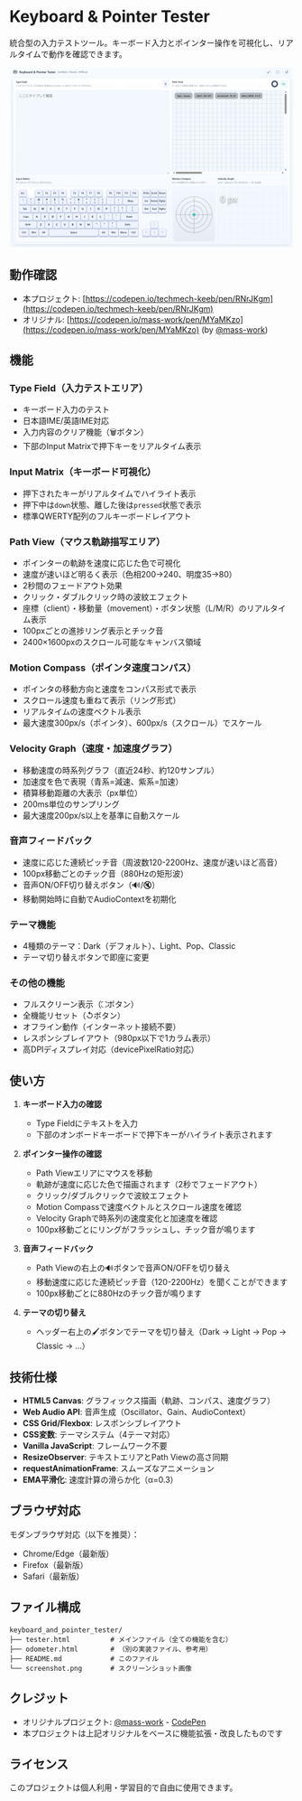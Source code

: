 # Keyboard & Pointer Tester

統合型の入力テストツール。キーボード入力とポインター操作を可視化し、リアルタイムで動作を確認できます。

![Keyboard & Pointer Tester](./screenshot.png)

## 動作確認

- 本プロジェクト: [https://codepen.io/techmech-keeb/pen/RNrJKgm](https://codepen.io/techmech-keeb/pen/RNrJKgm)
- オリジナル: [https://codepen.io/mass-work/pen/MYaMKzo](https://codepen.io/mass-work/pen/MYaMKzo) (by [@mass-work](https://codepen.io/mass-work))

## 機能

### Type Field（入力テストエリア）
- キーボード入力のテスト
- 日本語IME/英語IME対応
- 入力内容のクリア機能（🗑ボタン）
- 下部のInput Matrixで押下キーをリアルタイム表示

### Input Matrix（キーボード可視化）
- 押下されたキーがリアルタイムでハイライト表示
- 押下中は`down`状態、離した後は`pressed`状態で表示
- 標準QWERTY配列のフルキーボードレイアウト

### Path View（マウス軌跡描写エリア）
- ポインターの軌跡を速度に応じた色で可視化
- 速度が速いほど明るく表示（色相200→240、明度35→80）
- 2秒間のフェードアウト効果
- クリック・ダブルクリック時の波紋エフェクト
- 座標（client）・移動量（movement）・ボタン状態（L/M/R）のリアルタイム表示
- 100pxごとの進捗リング表示とチック音
- 2400×1600pxのスクロール可能なキャンバス領域

### Motion Compass（ポインタ速度コンパス）
- ポインタの移動方向と速度をコンパス形式で表示
- スクロール速度も重ねて表示（リング形式）
- リアルタイムの速度ベクトル表示
- 最大速度300px/s（ポインタ）、600px/s（スクロール）でスケール

### Velocity Graph（速度・加速度グラフ）
- 移動速度の時系列グラフ（直近24秒、約120サンプル）
- 加速度を色で表現（青系=減速、紫系=加速）
- 積算移動距離の大表示（px単位）
- 200ms単位のサンプリング
- 最大速度200px/s以上を基準に自動スケール

### 音声フィードバック
- 速度に応じた連続ピッチ音（周波数120-2200Hz、速度が速いほど高音）
- 100px移動ごとのチック音（880Hzの矩形波）
- 音声ON/OFF切り替えボタン（🔊/🔇）
- 移動開始時に自動でAudioContextを初期化

### テーマ機能
- 4種類のテーマ：Dark（デフォルト）、Light、Pop、Classic
- テーマ切り替えボタンで即座に変更

### その他の機能
- フルスクリーン表示（⛶ボタン）
- 全機能リセット（↺ボタン）
- オフライン動作（インターネット接続不要）
- レスポンシブレイアウト（980px以下で1カラム表示）
- 高DPIディスプレイ対応（devicePixelRatio対応）

## 使い方

1. **キーボード入力の確認**
   - Type Fieldにテキストを入力
   - 下部のオンボードキーボードで押下キーがハイライト表示されます

2. **ポインター操作の確認**
   - Path Viewエリアにマウスを移動
   - 軌跡が速度に応じた色で描画されます（2秒でフェードアウト）
   - クリック/ダブルクリックで波紋エフェクト
   - Motion Compassで速度ベクトルとスクロール速度を確認
   - Velocity Graphで時系列の速度変化と加速度を確認
   - 100px移動ごとにリングがフラッシュし、チック音が鳴ります

3. **音声フィードバック**
   - Path Viewの右上の🔊ボタンで音声ON/OFFを切り替え
   - 移動速度に応じた連続ピッチ音（120-2200Hz）を聞くことができます
   - 100px移動ごとに880Hzのチック音が鳴ります

4. **テーマの切り替え**
   - ヘッダー右上の🖌ボタンでテーマを切り替え（Dark → Light → Pop → Classic → ...）

## 技術仕様

- **HTML5 Canvas**: グラフィックス描画（軌跡、コンパス、速度グラフ）
- **Web Audio API**: 音声生成（Oscillator、Gain、AudioContext）
- **CSS Grid/Flexbox**: レスポンシブレイアウト
- **CSS変数**: テーマシステム（4テーマ対応）
- **Vanilla JavaScript**: フレームワーク不要
- **ResizeObserver**: テキストエリアとPath Viewの高さ同期
- **requestAnimationFrame**: スムーズなアニメーション
- **EMA平滑化**: 速度計算の滑らか化（α=0.3）

## ブラウザ対応

モダンブラウザ対応（以下を推奨）：
- Chrome/Edge（最新版）
- Firefox（最新版）
- Safari（最新版）

## ファイル構成

```
keyboard_and_pointer_tester/
├── tester.html          # メインファイル（全ての機能を含む）
├── odometer.html        # （別の実装ファイル、参考用）
├── README.md            # このファイル
└── screenshot.png       # スクリーンショット画像
```

## クレジット

- オリジナルプロジェクト: [@mass-work](https://codepen.io/mass-work) - [CodePen](https://codepen.io/mass-work/pen/MYaMKzo)
- 本プロジェクトは上記オリジナルをベースに機能拡張・改良したものです

## ライセンス

このプロジェクトは個人利用・学習目的で自由に使用できます。

